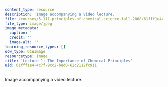 ```yaml
---
content_type: resource
description: 'Image accompanying a video lecture. '
file: /courses/5-111-principles-of-chemical-science-fall-2008/61fff1e44c7f9cc2bed062c2112fc911_1.jpg
file_type: image/jpeg
image_metadata:
  caption: ''
  credit: ''
  image-alt: ''
learning_resource_types: []
ocw_type: OCWImage
resourcetype: Image
title: 'Lecture 1: The Importance of Chemical Principles'
uid: 61fff1e4-4c7f-9cc2-bed0-62c2112fc911
---
```

Image accompanying a video lecture. 

